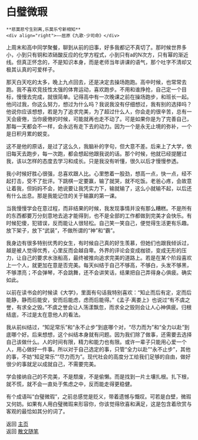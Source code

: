 # 白璧微瑕

```{tip} 
**悲莫悲兮生别离,乐莫乐兮新相知**       
<div align="right">——屈原《九歌·少司命》</div>
```

上周末和高中同学聚餐，聊到从前的旧事，好多我都记不真切了。那时候世界多小，小到只有铜和浓硝酸反应的化学方程式，小到只有a的N次方，只有幂的渐近线。但真正怀念的，不是知识本身，而是老师当年讲课的语气，那个吐字不清却又极其认真的可爱样子。

那天白天吃的太多，晚上九点回去，还是决定去操场跑跑。高中时候，也常常去跑。我不喜欢竞技性太强的体育运动，喜欢跑步。不用和谁挣抢，自己定一个目标，慢慢去完成，就很简单。记得高中有一次晚课之前在操场跑步，和班长一起。他问过我，你这么努力，想过为什么吗？我说我没有仔细想过，我有别的选择吗？他说你应该想想，若是为了追求完美，为了超过什么人，你会走的很辛苦，总有一天会疲倦，当你疲倦的时候，可能就再也走不动了。可是如果你是为了完善自己，那每一天都会不一样，会永远有走下去的动力。因为一个是永无止境的弥补，一个是日积月累的蜕变。

这不是他的原话，是过了这么久，我脑补的字句，但大意不差。后来上了大学，依旧每天去跑步，每一次跑，都会想起他跟我说的话。那个时候，他就已经提醒过我，该以怎样的态度去学习和成长。只是我没有听懂，很久以后才慢慢参透。

我小时候好胜心很强，总喜欢跟人比。心里憋着一股劲，想高一点，快一点，经不起打击，受不了批评。下跳棋一定要赢，输了就哭，就不吃饭。老爸心疼，会故意让着我，但妈妈不会，她说要让我凭实力下，输就输了，这么小就输不起，以后还有什么出息。那是我能记住的关于输赢的第一课。

当我慢慢学会在意过程，而非结果的时候，我发现事情并没有那么糟糕。不是所有的东西都要万分刻意地去追才能得到，也不是全部的工作都做到完美才会快乐。有时候犯傻，犯错误，反而能让人很轻松。自己笑一笑自己，便觉得生活更有乐趣。放下架子，放下“武装”，不做所谓的“神”和“霸”。

我身边有很多特别优秀的女生，有时候自己真的好生羡慕，但她们也跟我倾诉过，越是被人觉得优秀，心里反而会越自卑。外界的评论会变成枷锁，变成无形的压力，让自己的要求水涨船高，最终被推向追求完美的道路上。若是在某个阶段喜欢上一个人，就更加在意是否完美。每天纠结于自己不够高，不够白，头发不够黑，不够漂亮；不会弹琴，不会跳舞，还不会讲笑话，结果把自己弄得身心俱疲。确实如此。

以前在读书会的时候读《大学》，里面有句话我特别喜欢：“知止而后有定，定而后能静，静而后能安，安而后能虑，虑而后能得。”《孟子·离娄上》也说过“有不虞之誉，有求全之毁。”不虞之誉会让人荡漾飘忽，而求全之毁则会让人心神俱疲。归根结底，不过是太在意他人的看法。

我从前纠结过，“知足常乐”和“永不止步”到底哪个对，“尽力而为”和“全力以赴”到底哪个好。后来想想，这个纠结本身就有问题。因为我们除了做事，还需要去选择自己该做什么。人的时间有限，精力和能力也有限。或许一辈子只能用心爱一个人，用心做好一件事。所以对于自己选定的事，只管“全力以赴”“永不止步”，其他的事，不妨“知足常乐”“尽力而为”。现代社会的高度分工给我们足够的自由，做好很少的事就足以成就自己，不需要完美。

学会接纳自己的不完美，不是颓废，不是偷懒。而是找到一片土壤扎根。扎下根，就不慌，就不会一直处于焦虑之中，反而能走得更稳健。

有个成语叫“白璧微瑕”，之前总感觉是贬义，带着遗憾与慨叹。可若是白壁，微瑕又何妨。如果有人用白璧微瑕来形容你，你该觉得欣喜和满足，这是包含着欣赏与客观的最恰如其分的词了。



返回 [主页](../../../intro.md)   
返回 [散文随笔](../../../posts/essaycollection.md)
